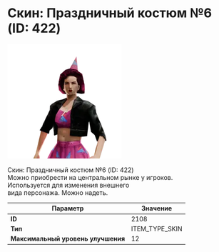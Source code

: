 # Скин: Праздничный костюм №6 (ID: 422)

![Item Image](../img/2108.webp?raw=true)

Скин: Праздничный костюм №6 (ID: 422)<br>Можно приобрести на центральном рынке у игроков.<br>Используется для изменения внешнего<br>вида персонажа. Можно надеть.


| Параметр | Значение |
|----------|----------|
| **ID** | 2108 |
| **Тип** | ITEM_TYPE_SKIN |
| **Максимальный уровень улучшения** | 12 |

